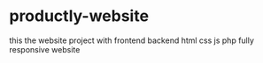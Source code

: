 # productly-website
this the website project with frontend backend html css js php fully responsive website
